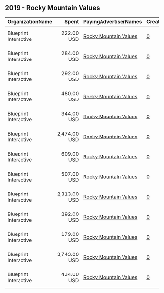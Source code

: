## 2019 - Rocky Mountain Values 
|OrganizationName|Spent|PayingAdvertiserNames|CreativeUrls|Impressions|Genders|AgeBrackets|CountryCodes|BillingAddresses|CandidateBallotInformation|
|:---|---:|:---|:---|---:|:---|:---|:---|:---|:---|
|Blueprint Interactive|222.00 USD|[Rocky Mountain Values](2019/Rocky_Mountain_Values.md)|[0](https://www.snap.com/political-ads/asset/5c36ae93ff2750e5b418d395b2b61317f67dd139e4c348ca6c51ba6b01c03bfc?mediaType=mp4)|117,797|FEMALE|18+|united states|"1730 Rhode Island Ave NW Suite 1014,Washington,20036,US"||
|Blueprint Interactive|284.00 USD|[Rocky Mountain Values](2019/Rocky_Mountain_Values.md)|[0](https://www.snap.com/political-ads/asset/5c36ae93ff2750e5b418d395b2b61317f67dd139e4c348ca6c51ba6b01c03bfc?mediaType=mp4)|164,243|FEMALE|18+|united states|"1730 Rhode Island Ave NW Suite 1014,Washington,20036,US"||
|Blueprint Interactive|292.00 USD|[Rocky Mountain Values](2019/Rocky_Mountain_Values.md)|[0](https://www.snap.com/political-ads/asset/44042c67e9817eaee1627d04af9e81862f35b18aa76e8844a4844a62bc6c51bb?mediaType=mp4)|96,368|FEMALE|18+|united states|"1730 Rhode Island Ave NW Suite 1014,Washington,20036,US"||
|Blueprint Interactive|480.00 USD|[Rocky Mountain Values](2019/Rocky_Mountain_Values.md)|[0](https://www.snap.com/political-ads/asset/eccbd5b666185631e618bda3c7d409e5fc8f335b847c9e3237fe813942094313?mediaType=mp4)|163,426|FEMALE|18+|united states|"1730 Rhode Island Ave NW Suite 1014,Washington,20036,US"||
|Blueprint Interactive|344.00 USD|[Rocky Mountain Values](2019/Rocky_Mountain_Values.md)|[0](https://www.snap.com/political-ads/asset/cba5d12a4abf47b1b506be281833a756942e331e996871e01e7b259862310e9b?mediaType=mp4)|107,967|FEMALE|18+|united states|"1730 Rhode Island Ave NW Suite 1014,Washington,20036,US"||
|Blueprint Interactive|2,474.00 USD|[Rocky Mountain Values](2019/Rocky_Mountain_Values.md)|[0](https://www.snap.com/political-ads/asset/114eb85ff5fe535ba91a804eda1c31a5227b32fa324da176c22bb86875f4fac8?mediaType=mp4)|711,842|FEMALE|18+|united states|"1730 Rhode Island Ave NW Suite 1014,Washington,20036,US"||
|Blueprint Interactive|609.00 USD|[Rocky Mountain Values](2019/Rocky_Mountain_Values.md)|[0](https://www.snap.com/political-ads/asset/30d3d88a12a25e7f631f90ac7240ee7216b66c64e17598a9e3bfcafa42f0318f?mediaType=mp4)|88,843|FEMALE|18+|united states|"1730 Rhode Island Ave NW Suite 1014,Washington,20036,US"||
|Blueprint Interactive|507.00 USD|[Rocky Mountain Values](2019/Rocky_Mountain_Values.md)|[0](https://www.snap.com/political-ads/asset/5c36ae93ff2750e5b418d395b2b61317f67dd139e4c348ca6c51ba6b01c03bfc?mediaType=mp4)|167,628|FEMALE|18+|united states|"1730 Rhode Island Ave NW Suite 1014,Washington,20036,US"||
|Blueprint Interactive|2,313.00 USD|[Rocky Mountain Values](2019/Rocky_Mountain_Values.md)|[0](https://www.snap.com/political-ads/asset/30d3d88a12a25e7f631f90ac7240ee7216b66c64e17598a9e3bfcafa42f0318f?mediaType=mp4)|641,601|FEMALE|18+|united states|"1730 Rhode Island Ave NW Suite 1014,Washington,20036,US"||
|Blueprint Interactive|292.00 USD|[Rocky Mountain Values](2019/Rocky_Mountain_Values.md)|[0](https://www.snap.com/political-ads/asset/eccbd5b666185631e618bda3c7d409e5fc8f335b847c9e3237fe813942094313?mediaType=mp4)|169,522|FEMALE|18+|united states|"1730 Rhode Island Ave NW Suite 1014,Washington,20036,US"||
|Blueprint Interactive|179.00 USD|[Rocky Mountain Values](2019/Rocky_Mountain_Values.md)|[0](https://www.snap.com/political-ads/asset/cba5d12a4abf47b1b506be281833a756942e331e996871e01e7b259862310e9b?mediaType=mp4)|59,559|FEMALE|18+|united states|"1730 Rhode Island Ave NW Suite 1014,Washington,20036,US"||
|Blueprint Interactive|3,743.00 USD|[Rocky Mountain Values](2019/Rocky_Mountain_Values.md)|[0](https://www.snap.com/political-ads/asset/114eb85ff5fe535ba91a804eda1c31a5227b32fa324da176c22bb86875f4fac8?mediaType=mp4)|915,663|FEMALE|18+|united states|"1730 Rhode Island Ave NW Suite 1014,Washington,20036,US"||
|Blueprint Interactive|434.00 USD|[Rocky Mountain Values](2019/Rocky_Mountain_Values.md)|[0](https://www.snap.com/political-ads/asset/44042c67e9817eaee1627d04af9e81862f35b18aa76e8844a4844a62bc6c51bb?mediaType=mp4)|151,624|FEMALE|18+|united states|"1730 Rhode Island Ave NW Suite 1014,Washington,20036,US"||
